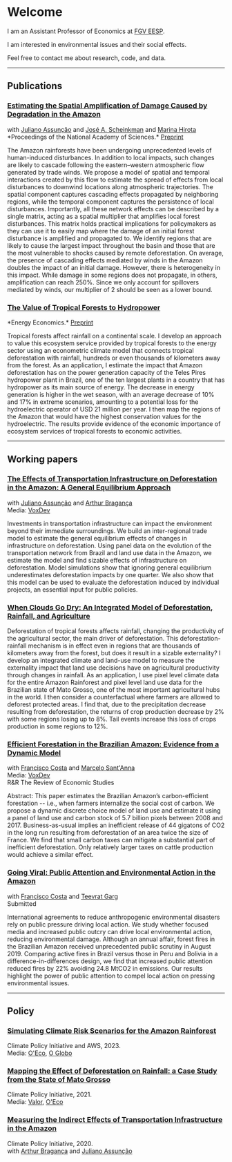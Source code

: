 # Welcome

I am an Assistant Professor of Economics at <a href="https://economics-sp.fgv.br/">FGV EESP</a>.

I am interested in environmental issues and their social effects. 

Feel free to contact me about research, code, and data.

<hr>

## Publications

<h3><a href="https://www.pnas.org/doi/10.1073/pnas.2312451120"> Estimating the Spatial Amplification of Damage Caused by Degradation in the Amazon</a></h3>
with <a href="https://www.econ.puc-rio.br/juliano/">Juliano Assunção</a>  and <a href="https://econ.columbia.edu/econpeople/jose-scheinkman/">José A. Scheinkman</a> and <a href="https://ipes.ufsc.br/en/team/marina-hirota-2/">Marina Hirota</a><br>
*Proceedings of the National Academy of Sciences.* <a href="https://www.nber.org/papers/w31550">Preprint</a>

The Amazon rainforests have been undergoing unprecedented levels of human-induced disturbances. In addition to local impacts, such changes are likely to cascade following the eastern–western atmospheric flow generated by trade winds. We propose a model of spatial and temporal interactions created by this flow to estimate the spread of effects from local disturbances to downwind locations along atmospheric trajectories. The spatial component captures cascading effects propagated by neighboring regions, while the temporal component captures the persistence of local disturbances. Importantly, all these network effects can be described by a single matrix, acting as a spatial multiplier that amplifies local forest disturbances. This matrix holds practical implications for policymakers as they can use it to easily map where the damage of an initial forest disturbance is amplified and propagated to. We identify regions that are likely to cause the largest impact throughout the basin and those that are the most vulnerable to shocks caused by remote deforestation. On average, the presence of cascading effects mediated by winds in the Amazon doubles the impact of an initial damage. However, there is heterogeneity in this impact. While damage in some regions does not propagate, in others, amplification can reach 250%. Since we only account for spillovers mediated by winds, our multiplier of 2 should be seen as a lower bound.


<h3><a href="https://authors.elsevier.com/a/1i8P%7E_3DAZv1gV"> The Value of Tropical Forests to Hydropower</a></h3>
*Energy Economics.* <a href="assets/papers/Deforestation_rainfall_energy.pdf"> Preprint</a>

Tropical forests affect rainfall on a continental scale. I develop an approach to value this ecosystem service provided by tropical forests to the energy sector using an econometric climate model that connects tropical deforestation with rainfall, hundreds or even thousands of kilometers away from the forest. As an application, I estimate the impact that Amazon deforestation has on the power generation capacity of the Teles Pires hydropower plant in Brazil, one of the ten largest plants in a country that has hydropower as its main source of energy. The decrease in energy generation is higher in the wet season, with an average decrease of 10% and 17% in extreme scenarios, amounting to a potential loss for the hydroelectric operator of USD 21 million per year. I then map the regions of the Amazon that would have the highest conservation values for the hydroelectric. The results provide evidence of the economic importance of ecosystem services of tropical forests to economic activities.


<hr>

## Working papers

<h3><a href="https://documents.worldbank.org/en/publication/documents-reports/documentdetail/099753004192311879/idu0114c90f5059af043410a34b0cf206b4ecebb"> The Effects of Transportation Infrastructure on Deforestation in the Amazon: A General Equilibrium Approach</a></h3>
with <a href="https://www.econ.puc-rio.br/juliano/">Juliano Assunção</a>  and <a href="https://arthurbraganca.com/">Arthur Bragança</a><br>
Media: <a href="https://voxdev.org/topic/energy-environment/deforestation-footprint-transportation-infrastructure-evidence-amazon">VoxDev</a><br> 

Investments in transportation infrastructure can impact the environment beyond their immediate surroundings. We build an inter-regional trade model to estimate the general equilibrium effects of changes in infrastructure on deforestation. Using panel data on the evolution of the transportation network from Brazil and land use data in the Amazon, we estimate the model and find sizable effects of infrastructure on deforestation. Model simulations show that ignoring general equilibrium underestimates deforestation impacts by one quarter. We also show that this model can be used to evaluate the deforestation induced by individual projects, an essential input for public policies.

<h3><a href="assets/papers/WhenCloudsGoDry.pdf"> When Clouds Go Dry: An Integrated Model of Deforestation, Rainfall, and Agriculture</a></h3>

Deforestation of tropical forests affects rainfall, changing the productivity of the agricultural sector, the main driver of deforestation. This deforestation-rainfall mechanism is in effect even in regions that are thousands of kilometers away from the forest, but does it result in a sizable externality? I develop an integrated climate and land-use model to measure the externality impact that land use decisions have on agricultural productivity through changes in rainfall. As an application, I use pixel level climate data for the entire Amazon Rainforest and pixel level land use data for the Brazilian state of Mato Grosso, one of the most important agricultural hubs in the world. I then consider a counterfactual where farmers are allowed to deforest protected areas. I find that, due to the precipitation decrease resulting from deforestation, the returns of crop production decrease by 2% with some regions losing up to 8%. Tail events increase this loss of crops production in some regions to 12%.

<h3><a href="https://osf.io/preprints/socarxiv/8yfr7/">Efficient Forestation in the Brazilian Amazon: Evidence from a Dynamic Model</a></h3>
with <a href="https://sites.google.com/site/fjmcosta/">Francisco Costa</a>  and <a href="https://marcelosantanna.wordpress.com/">Marcelo Sant'Anna</a><br> 
Media: <a href="https://voxdev.org/topic/energy-environment/fate-brazilian-amazons-carbon-stock">VoxDev</a><br> 
R&R The Review of Economic Studies

Abstract: This paper estimates the Brazilian Amazon’s carbon-efficient forestation -- i.e., when farmers internalize the social cost of carbon. We propose a dynamic discrete choice model of land use and estimate it using a panel of land use and carbon stock of 5.7 billion pixels between 2008 and 2017. Business-as-usual implies an inefficient release of 44 gigatons of CO2 in the long run resulting from deforestation of an area twice the size of France. We find that small carbon taxes can mitigate a substantial part of inefficient deforestation. Only relatively larger taxes on cattle production would achieve a similar effect.

<h3><a href="https://osf.io/preprints/socarxiv/xj3f6/">Going Viral: Public Attention and Environmental Action in the Amazon</a></h3>
with <a href="https://sites.google.com/site/fjmcosta/">Francisco Costa</a>  and <a href="https://www.teevratgarg.com/">Teevrat Garg</a><br>
Submitted

International agreements to reduce anthropogenic environmental disasters rely on public pressure driving local action. We study whether focused media and increased public outcry can drive local environmental action,  reducing environmental damage. Although an annual affair,  forest fires in the Brazilian Amazon received unprecedented public scrutiny in August 2019. Comparing active fires in Brazil versus those in Peru and Bolivia in a difference-in-differences design, we find that increased public attention reduced fires by 22%  avoiding 24.8 MtCO2 in emissions. Our results highlight the power of public attention to compel local action on pressing environmental issues.
<hr>

## Policy

<h3><a href="https://aws.amazon.com/pt/blogs/hpc/simulating-climate-risk-scenarios-for-the-amazon-rainforest">Simulating Climate Risk Scenarios for the Amazon Rainforest</a></h3>
Climate Policy Initiative and AWS, 2023.<br>
Media: <a href="https://oeco.org.br/reportagens/degradacao-florestal-acelera-o-colapso-da-amazonia/">O'Eco</a>, <a href="https://oglobo.globo.com/brasil/noticia/2023/06/desmatamento-na-amazonia-reduz-rios-voadores-que-garantem-chuva-em-outras-regioes-do-pais.ghtml">O Globo</a>

<h3><a href="https://www.climatepolicyinitiative.org/publication/mapping-the-effect-of-deforestation-on-rainfall-a-case-study-from-the-state-of-mato-grosso//">Mapping the Effect of Deforestation on Rainfall: a Case Study from the State of Mato Grosso</a></h3>
Climate Policy Initiative, 2021.<br>
Media: <a href="https://valor.globo.com/brasil/noticia/2021/10/19/estudo-estima-perda-de-chuvas-em-mt-com-desmate-no-xingu.ghtml">Valor</a>, <a href="https://oeco.org.br/reportagens/degradacao-florestal-acelera-o-colapso-da-amazonia/">O'Eco</a>


<h3><a href="https://www.climatepolicyinitiative.org/publication/measuring-the-indirect-effects-of-transportation-infrastructure-in-the-amazon/">Measuring the Indirect Effects of Transportation Infrastructure in the Amazon</a></h3>
Climate Policy Initiative, 2020.<br>
with <a href="https://arthurbraganca.com/">Arthur Bragança</a>  and <a href="http://www.econ.puc-rio.br/juliano/">Juliano Assunção</a> 